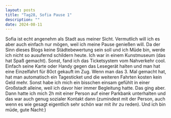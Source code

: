 ```yaml
---
layout: posts
title: "Tag28, Sofia Pause 1"
description: ""
date: 2024-08-11
---
```

Sofia ist echt angenehm als Stadt aus meiner Sicht. Vermutlich will ich es aber auch einfach nur mögen, weil ich meine Pause genießen will. 
Da der Sinn dieses Blogs keine Städtebewertung sein soll und ich Müde bin, werde ich nicht so ausufernd schildern heute. Ich war in einem Kunstmuseum (das hat Spaß gemacht). Sonst, fand ich das Ticketsystem vom Nahverkehr cool. Einfach seine Karte oder Handy gegen das Lesegerät halten und man hat eine Einzelfahrt für 80ct gekauft im Zug. Wenn man das 3. Mal gemacht hat, hat man automatisch ein Tagesticket und die weiteren Fahrten kosten kein Geld mehr.
Sonst habe ich mich ein bisschen einsam gefühlt in einer Großstadt alleine, weil ich davor hier immer Begleitung hatte. Das ging aber. Dann hatte ich mich 2h mit einer Person auf einer Parkbank unterhalten und das war auch genug sozialer Kontakt dann (zumindest mit der Person, auch wenn es wie gesagt eigentlich sehr schön war mit ihr zu reden).
Und ich bin müde, gute Nacht:)